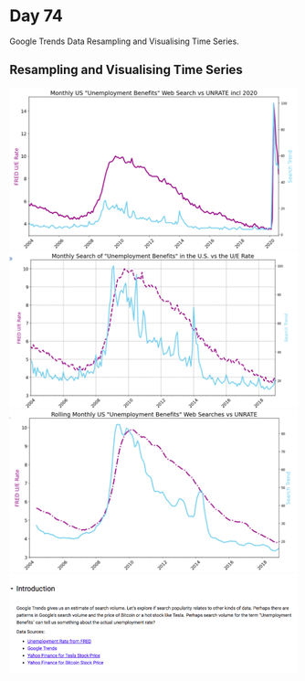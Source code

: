 # Day 74

Google Trends Data Resampling and Visualising Time Series.

## Resampling and Visualising Time Series

![monthly_us](monthly_us.png)
![monthly_search](monthly_search.png)
![rolling_monthly](rolling_monthly.png)
![introduction](introduction.png)